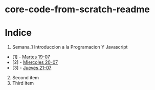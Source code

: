 # core-code-from-scratch-readme


# Indice

1. Semana_1 Introduccion a la Programacion Y Javascript

- [1] - [Martes 19-07](Week_1/Tuesday%2019-07/)
- [2] - [Miercoles 20-07](Week_1/Wednesday%2020-07)
- [3] - [Jueves 21-07](Week_1/Thursday%2021-07/)
2. Second item
3. Third item